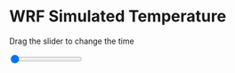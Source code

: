 <h1>WRF Simulated Temperature</h1>
<p>Drag the slider to change the time</p>

<div class="slidecontainer">
<input oninput='setImage(this)' class="slider" type="range" min="0" max="37" value="0" step="1" />
<img id='img'/>
</div>

<script>
var img = document.getElementById('img');
var img_array = ['/assets/images/wrf/t_wrfout_d01_2020-06-16_12:00:00.png',
'/assets/images/wrf/t_wrfout_d01_2020-06-16_13:00:00.png',
'/assets/images/wrf/t_wrfout_d01_2020-06-16_14:00:00.png',
'/assets/images/wrf/t_wrfout_d01_2020-06-16_15:00:00.png',
'/assets/images/wrf/t_wrfout_d01_2020-06-16_16:00:00.png',
'/assets/images/wrf/t_wrfout_d01_2020-06-16_17:00:00.png',
'/assets/images/wrf/t_wrfout_d01_2020-06-16_18:00:00.png',
'/assets/images/wrf/t_wrfout_d01_2020-06-16_19:00:00.png',
'/assets/images/wrf/t_wrfout_d01_2020-06-16_20:00:00.png',
'/assets/images/wrf/t_wrfout_d01_2020-06-16_21:00:00.png',
'/assets/images/wrf/t_wrfout_d01_2020-06-16_22:00:00.png',
'/assets/images/wrf/t_wrfout_d01_2020-06-16_23:00:00.png',
'/assets/images/wrf/t_wrfout_d01_2020-06-17_00:00:00.png',
'/assets/images/wrf/t_wrfout_d01_2020-06-17_01:00:00.png',
'/assets/images/wrf/t_wrfout_d01_2020-06-17_02:00:00.png',
'/assets/images/wrf/t_wrfout_d01_2020-06-17_03:00:00.png',
'/assets/images/wrf/t_wrfout_d01_2020-06-17_04:00:00.png',
'/assets/images/wrf/t_wrfout_d01_2020-06-17_05:00:00.png',
'/assets/images/wrf/t_wrfout_d01_2020-06-17_06:00:00.png',
'/assets/images/wrf/t_wrfout_d01_2020-06-17_07:00:00.png',
'/assets/images/wrf/t_wrfout_d01_2020-06-17_08:00:00.png',
'/assets/images/wrf/t_wrfout_d01_2020-06-17_09:00:00.png',
'/assets/images/wrf/t_wrfout_d01_2020-06-17_10:00:00.png',
'/assets/images/wrf/t_wrfout_d01_2020-06-17_11:00:00.png',
'/assets/images/wrf/t_wrfout_d01_2020-06-17_12:00:00.png',
'/assets/images/wrf/t_wrfout_d01_2020-06-17_13:00:00.png',
'/assets/images/wrf/t_wrfout_d01_2020-06-17_14:00:00.png',
'/assets/images/wrf/t_wrfout_d01_2020-06-17_15:00:00.png',
'/assets/images/wrf/t_wrfout_d01_2020-06-17_16:00:00.png',
'/assets/images/wrf/t_wrfout_d01_2020-06-17_17:00:00.png',
'/assets/images/wrf/t_wrfout_d01_2020-06-17_18:00:00.png',
'/assets/images/wrf/t_wrfout_d01_2020-06-17_19:00:00.png',
'/assets/images/wrf/t_wrfout_d01_2020-06-17_20:00:00.png',
'/assets/images/wrf/t_wrfout_d01_2020-06-17_21:00:00.png',
'/assets/images/wrf/t_wrfout_d01_2020-06-17_22:00:00.png',
'/assets/images/wrf/t_wrfout_d01_2020-06-17_23:00:00.png',
'/assets/images/wrf/t_wrfout_d01_2020-06-18_00:00:00.png',];
function setImage(obj)
{
        var value = obj.value;
        img.src = img_array[value];

}
</script>

